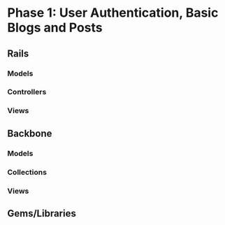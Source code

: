 # Phase 1: User Authentication, Basic Blogs and Posts

## Rails
### Models

### Controllers


### Views

## Backbone
### Models

### Collections

### Views

## Gems/Libraries
